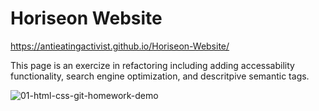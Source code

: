 # Horiseon Website
https://antieatingactivist.github.io/Horiseon-Website/

This page is an exercize in refactoring including adding accessability functionality, search engine optimization, and descritpive semantic tags.

![01-html-css-git-homework-demo](https://user-images.githubusercontent.com/1414728/145940410-83cc55cc-4140-4f4b-aec5-2c6ba97fbf4f.png)
